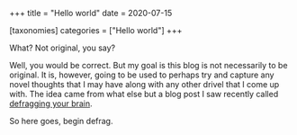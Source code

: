 +++
title = "Hello world"
date = 2020-07-15

[taxonomies]
categories = ["Hello world"]
+++

What? Not original, you say?
<!-- more -->
Well, you would be correct. But my goal is this blog is not necessarily to be original. It is, however, going to be used to perhaps try and capture any novel thoughts that I may have along with any other drivel that I come up with. The idea came from what else but a blog post I saw recently called [defragging your brain](https://www.theslowhunch.net/2012/defragging-your-brain-the-slow-hunch-and-open-commonplace-books/).

So here goes, begin defrag.